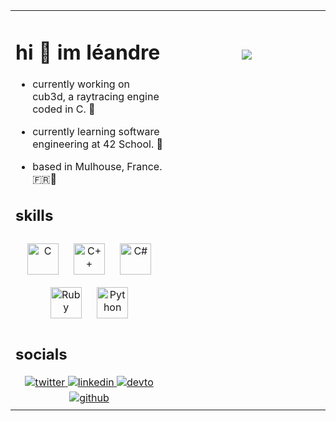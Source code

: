 <table><tr><td valign="top" width="50%">

# hi 🤗 im léandre  
  

- currently working on cub3d, a raytracing engine coded in C. 🧰  
  

- currently learning software engineering at 42 School. 🧠  
  

- based in Mulhouse, France. 🇫🇷🥨  
  

## skills  
  

<div align="center">  
<img style="margin: 10px" src="https://profilinator.rishav.dev/skills-assets/c-original.svg" alt="C" height="50" />  
<img style="margin: 10px" src="https://profilinator.rishav.dev/skills-assets/cplusplus-original.svg" alt="C++" height="50" />  
<img style="margin: 10px" src="https://profilinator.rishav.dev/skills-assets/csharp-original.svg" alt="C#" height="50" />  
<img style="margin: 10px" src="https://profilinator.rishav.dev/skills-assets/ruby-original-wordmark.svg" alt="Ruby" height="50" />  
<img style="margin: 10px" src="https://profilinator.rishav.dev/skills-assets/python-original.svg" alt="Python" height="50" />  
</div>  

## socials  
  

<div align="center">
<a href="https://twitter.com/erndael" target="_blank">
<img src=https://img.shields.io/badge/twitter-%2300acee.svg?&style=for-the-badge&logo=twitter&logoColor=white alt=twitter style="margin-bottom: 5px;" />
</a>
<a href="https://linkedin.com/in/léandre-blanchegeley-618152224" target="_blank">
<img src=https://img.shields.io/badge/linkedin-%231E77B5.svg?&style=for-the-badge&logo=linkedin&logoColor=white alt=linkedin style="margin-bottom: 5px;" />
</a>
<a href="https://dev.to/erndael" target="_blank">
<img src=https://img.shields.io/badge/dev.to-%2308090A.svg?&style=for-the-badge&logo=dev.to&logoColor=white alt=devto style="margin-bottom: 5px;" />
</a>
<a href="https://github.com/SanGoruden" target="_blank">
<img src=https://img.shields.io/badge/github-%2324292e.svg?&style=for-the-badge&logo=github&logoColor=white alt=github style="margin-bottom: 5px;" />
</a>  
</div>  


</td><td valign="top" width="50%">

  
  
<br />
<br />
<br />
<div align="center">
<img src="https://cdnb.artstation.com/p/assets/images/images/009/280/029/original/bryn-felton-pitt-bryn-computer-01.gif?1518092273" align="center" valign="bottom"/>
</div>  


</td></tr></table>
<br />
